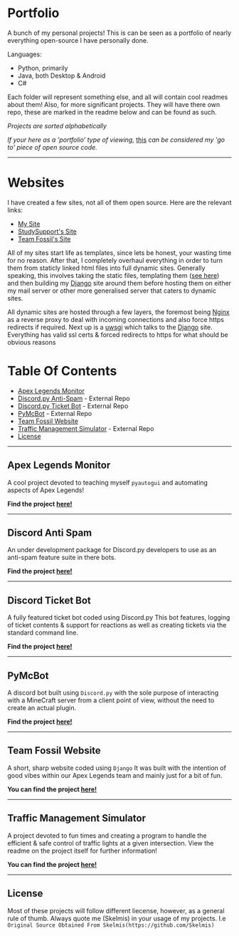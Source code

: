 # Portfolio
A bunch of my personal projects! This is can be seen as a portfolio of nearly everything open-source I have personally done.

Languages:
- Python, primarily 
- Java, both Desktop & Android
- C#

Each folder will represent something else, and all will contain cool readmes about them!
Also, for more significant projects. They will have there own repo, these are marked in the readme below and can be found as such.

*Projects are sorted alphabetically*

*If your here as a 'portfolio' type of viewing,* [this](https://github.com/Skelmis/DPY-Anti-Spam) *can be considered my 'go to' piece of open source code.*

---

# Websites
I have created a few sites, not all of them open source. Here are the relevant links:

- [My Site](https://koldfusion.xyz/)
- [StudySupport's Site](https://studysupport.club/)
- [Team Fossil's Site](https://teamfossil.xyz/)

All of my sites start life as templates, since lets be honest, your wasting time for no reason. After that, I completely overhaul everything in order to turn them from staticly linked html files into full dynamic sites.
Generally speaking, this involves taking the static files, templating them ([see here](https://docs.djangoproject.com/en/3.1/topics/templates/)) and then building my [Django](https://www.djangoproject.com/) site around them before hosting them on either my mail server or other more generalised server that caters to dynamic sites.

All dynamic sites are hosted through a few layers, the foremost being [Nginx](https://www.nginx.com/) as a reverse proxy to deal with incoming connections and also force https redirects if required. Next up is a [uwsgi](https://uwsgi-docs.readthedocs.io/en/latest/index.html) which talks to the [Django](https://www.djangoproject.com/) site. Everything has valid ssl certs & forced redirects to https for what should be obvious reasons


# Table Of Contents

- [Apex Legends Monitor](#apex-legends-monitor)
- [Discord.py Anti-Spam](#discord-anti-spam) - External Repo
- [Discord.py Ticket Bot](#discord-ticket-bot) - External Repo
- [PyMcBot](#pymcbot) - External Repo
- [Team Fossil Website](#team-fossil-website)
- [Traffic Management Simulator](#traffic-management-simulator) - External Repo
- [License](#license)

---

## Apex Legends Monitor
A cool project devoted to teaching myself `pyautogui` and automating aspects of Apex Legends!

**Find the project [here!](https://github.com/Skelmis/Personal-Projects/tree/master/Apex%20Legends%20Monitor)**

---

## Discord Anti Spam
An under development package for Discord.py developers to use as an anti-spam feature suite in there bots.


**Find the project [here!](https://github.com/Skelmis/DPY-Anti-Spam)**

---

## Discord Ticket Bot
A fully featured ticket bot coded using Discord.py
This bot features, logging of ticket contents & support for reactions as well as creating tickets via the standard command line.

**Find the project [here!](https://github.com/Skelmis/DPY-Anti-Spam)**

---
## PyMcBot
A discord bot built using `Discord.py` with the sole purpose of interacting with a MineCraft server from a client point of view, without the need to create an actual plugin.

**Find the project [here!](https://github.com/Skelmis/PyMcBot)**

---

## Team Fossil Website
A short, sharp website coded using `Django`
It was built with the intention of good vibes within our Apex Legends team and mainly just for a bit of fun.

**You can find the project [here!](https://github.com/Skelmis/Personal-Projects/tree/master/Team%20Fossil%20Website)**

---

## Traffic Management Simulator
A project devoted to fun times and creating a program to handle the efficient & safe control of traffic lights at a given intersection.
View the readme on the project itself for further information!

**You can find the project [here!](https://github.com/Skelmis/Traffic-Management-Simulator)**

---

## License

Most of these projects will follow different liecense, however, as a general rule of thumb. Always quote me (Skelmis) in your usage of my projects.
I.e `Original Source Obtained From Skelmis(https://github.com/Skelmis)`
